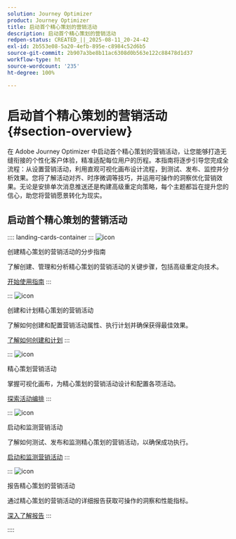```yaml
---
solution: Journey Optimizer
product: Journey Optimizer
title: 启动首个精心策划的营销活动
description: 启动首个精心策划的营销活动
redpen-status: CREATED_||_2025-08-11_20-24-42
exl-id: 2b553e08-5a20-4efb-895e-c8984c52d6b5
source-git-commit: 2b907a3be8b11ac6308d0b563e122c88478d1d37
workflow-type: ht
source-wordcount: '235'
ht-degree: 100%

---
```


# 启动首个精心策划的营销活动{#section-overview}

在 Adobe Journey Optimizer 中启动首个精心策划的营销活动，让您能够打造无缝衔接的个性化客户体验，精准适配每位用户的历程。本指南将逐步引导您完成全流程：从设置营销活动，利用直观可视化画布设计流程，到测试、发布、监控并分析效果。您将了解活动对齐、时序微调等技巧，并运用可操作的洞察优化营销效果。无论是安排单次消息推送还是构建高级重定向策略，每个主题都旨在提升您的信心，助您将营销愿景转化为现实。

## 启动首个精心策划的营销活动

:::: landing-cards-container
:::
![icon](https://cdn.experienceleague.adobe.com/icons/circle-play.svg?lang=zh-Hans)

创建精心策划的营销活动的分步指南

了解创建、管理和分析精心策划的营销活动的关键步骤，包括高级重定向技术。

[开始使用指南](../using/orchestrated/gs-campaign-creation.md)
:::

:::
![icon](https://cdn.experienceleague.adobe.com/icons/list-check.svg?lang=zh-Hans)

创建和计划精心策划的营销活动

了解如何创建和配置营销活动属性、执行计划并确保获得最佳效果。

[了解如何创建和计划](../using/orchestrated/create-orchestrated-campaign.md)
:::

:::
![icon](https://cdn.experienceleague.adobe.com/icons/code-branch.svg?lang=zh-Hans)

精心策划营销活动

掌握可视化画布，为精心策划的营销活动设计和配置各项活动。

[探索活动编排](../using/orchestrated/orchestrate-activities.md)
:::

:::
![icon](https://cdn.experienceleague.adobe.com/icons/gear.svg?lang=zh-Hans)

启动和监测营销活动

了解如何测试、发布和监测精心策划的营销活动，以确保成功执行。

[启动和监测营销活动](../using/orchestrated/start-monitor-campaigns.md)
:::

:::
![icon](https://cdn.experienceleague.adobe.com/icons/chart-line.svg?lang=zh-Hans)

报告精心策划的营销活动

通过精心策划的营销活动的详细报告获取可操作的洞察和性能指标。

[深入了解报告](../using/orchestrated/reporting-campaigns.md)
:::

::::

